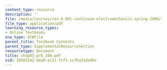 ```yaml
---
content_type: resource
description: ''
file: /media/courses/res-6-001-continuum-electromechanics-spring-2009/18501542dea0ec11fcf1ccfba31ded0a_chap03_prb_100.pdf
file_type: application/pdf
learning_resource_types:
- Online Textbooks
ocw_type: OCWFile
parent_title: Textbook Contents
parent_type: SupplementalResourceSection
resourcetype: Document
title: chap03_prb_100.pdf
uid: 18501542-dea0-ec11-fcf1-ccfba31ded0a
---
```

